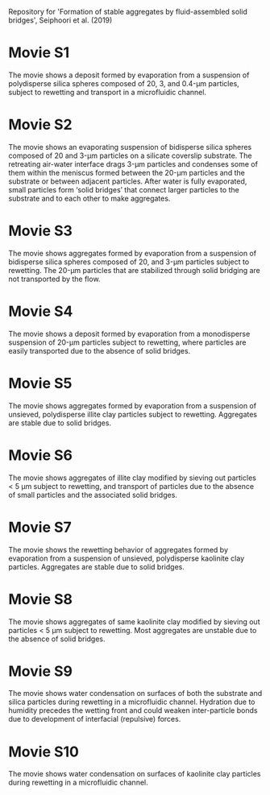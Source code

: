 Repository for 'Formation of stable aggregates by fluid-assembled solid bridges', Seiphoori et al. (2019)
# Movie S1
The movie shows a deposit formed by evaporation from a suspension of polydisperse silica spheres composed of 20, 3, and 0.4-µm particles, subject to rewetting and transport in a microfluidic channel.
# Movie S2 
The movie shows an evaporating suspension of bidisperse silica spheres composed of 20 and 3-µm particles on a silicate coverslip substrate. The retreating air-water interface drags 3-µm particles and condenses some of them within the meniscus formed between the 20-µm particles and the substrate or between adjacent particles. After water is fully evaporated, small particles form ‘solid bridges’ that connect larger particles to the substrate and to each other to make aggregates.
# Movie S3 
The movie shows aggregates formed by evaporation from a suspension of bidisperse silica spheres composed of 20, and 3-µm particles subject to rewetting. The 20-µm particles that are stabilized through solid bridging are not transported by the flow. 
# Movie S4 
The movie shows a deposit formed by evaporation from a monodisperse suspension of 20-µm particles subject to rewetting, where particles are easily transported due to the absence of solid bridges. 
# Movie S5 
The movie shows aggregates formed by evaporation from a suspension of unsieved, polydisperse illite clay particles subject to rewetting. Aggregates are stable due to solid bridges. 
# Movie S6
The movie shows aggregates of illite clay modified by sieving out particles < 5 µm subject to rewetting, and transport of particles due to the absence of small particles and the associated solid bridges.
 # Movie S7 
The movie shows the rewetting behavior of aggregates formed by evaporation from a suspension of unsieved, polydisperse kaolinite clay particles. Aggregates are stable due to solid bridges. 
# Movie S8 
The movie shows aggregates of same kaolinite clay modified by sieving out particles < 5 µm subject to rewetting. Most aggregates are unstable due to the absence of solid bridges. 
# Movie S9
The movie shows water condensation on surfaces of both the substrate and silica particles during rewetting in a microfluidic channel. Hydration due to humidity precedes the wetting front and could weaken inter-particle bonds due to development of interfacial (repulsive) forces.  
# Movie S10
The movie shows water condensation on surfaces of kaolinite clay particles during rewetting in a microfluidic channel. 
